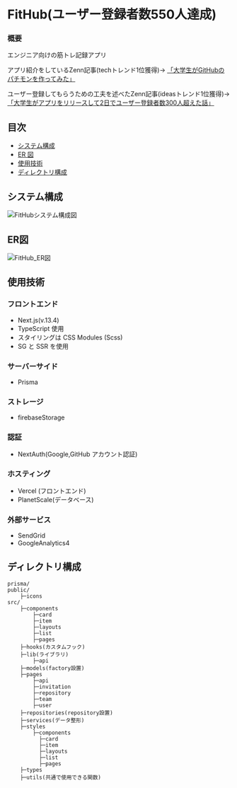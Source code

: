 # FitHub(ユーザー登録者数550人達成)

### 概要

エンジニア向けの筋トレ記録アプリ

アプリ紹介をしているZenn記事(techトレンド1位獲得)→
[「大学生がGitHubのパチモンを作ってみた」](https://zenn.dev/motukun/articles/f3b5de6949b75e)

ユーザー登録してもらうための工夫を述べたZenn記事(ideasトレンド1位獲得)→
[「大学生がアプリをリリースして2日でユーザー登録者数300人超えた話」](https://zenn.dev/motukun/articles/80a845bbe78410)

## 目次

- [システム構成](#use-tech-1)
- [ER 図](#use-tech-2)
- [使用技術](#use-tech-3)
- [ディレクトリ構成](#use-tech-4)

<h2 id="use-tech-1">システム構成</h2>

![FitHubシステム構成図](https://github.com/motokikonnno/fithub/assets/80935829/3ebed1df-703b-48fa-a96e-626bfe538e23)

<h2 id="use-tech-2">ER図</h2>

![FitHub_ER図](https://github.com/motokikonnno/fithub/assets/80935829/2af5048b-725f-4021-9799-7dc242e01cb4)

<h2 id="use-tech-3">使用技術</h2>

### フロントエンド

- Next.js(v.13.4)
- TypeScript 使用
- スタイリングは CSS Modules (Scss)
- SG と SSR を使用

### サーバーサイド

- Prisma

### ストレージ

- firebaseStorage

### 認証

- NextAuth(Google,GitHub アカウント認証)

### ホスティング

- Vercel (フロントエンド)
- PlanetScale(データベース)

### 外部サービス

- SendGrid
- GoogleAnalytics4

<h2 id="use-tech-4">ディレクトリ構成</h2>

```
prisma/
public/
    ├─icons
src/
    ├─components
        ├─card
        ├─item
        ├─layouts
        ├─list
        ├─pages
    ├─hooks(カスタムフック)
    ├─lib(ライブラリ)
        ├─api
    ├─models(factory設置)
    ├─pages
        ├─api
        ├─invitation
        ├─repository
        ├─team
        ├─user
    ├─repositories(repository設置)
    ├─services(データ整形)
    ├─styles
        ├─components
          ├─card
          ├─item
          ├─layouts
          ├─list
          ├─pages
    ├─types
    ├─utils(共通で使用できる関数)
```
